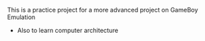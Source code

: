 This is a practice project for a more advanced project on GameBoy Emulation
- Also to learn computer architecture